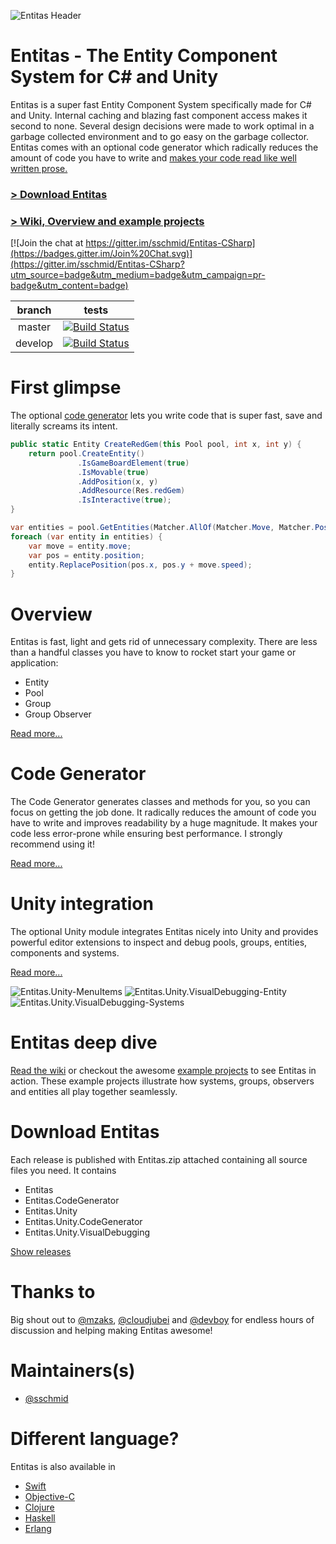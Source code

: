 ![Entitas Header](Readme/Images/Entitas-Header.png)

# Entitas - The Entity Component System for C# and Unity
Entitas is a super fast Entity Component System specifically made for C# and Unity. Internal caching and blazing fast component access makes it second to none. Several design decisions were made to work optimal in a garbage collected environment and to go easy on the garbage collector. Entitas comes with an optional code generator which radically reduces the amount of code you have to write and [makes your code read like well written prose.](https://cleancoders.com)

### [> Download Entitas](#download-entitas)
### [> Wiki, Overview and example projects](https://github.com/sschmid/Entitas-CSharp/wiki)

[![Join the chat at https://gitter.im/sschmid/Entitas-CSharp](https://badges.gitter.im/Join%20Chat.svg)](https://gitter.im/sschmid/Entitas-CSharp?utm_source=badge&utm_medium=badge&utm_campaign=pr-badge&utm_content=badge)

branch  | tests
:------:|------
master  | [![Build Status](https://travis-ci.org/sschmid/Entitas-CSharp.svg?branch=master)](https://travis-ci.org/sschmid/Entitas-CSharp)
develop | [![Build Status](https://travis-ci.org/sschmid/Entitas-CSharp.svg?branch=develop)](https://travis-ci.org/sschmid/Entitas-CSharp)

# First glimpse
The optional [code generator](https://github.com/sschmid/Entitas-CSharp/wiki/Code-Generator) lets you write code that is super fast, save and literally screams its intent.
```cs
public static Entity CreateRedGem(this Pool pool, int x, int y) {
	return pool.CreateEntity()
	           .IsGameBoardElement(true)
	           .IsMovable(true)
	           .AddPosition(x, y)
	           .AddResource(Res.redGem)
	           .IsInteractive(true);
}
```

```cs
var entities = pool.GetEntities(Matcher.AllOf(Matcher.Move, Matcher.Position));
foreach (var entity in entities) {
    var move = entity.move;
    var pos = entity.position;
    entity.ReplacePosition(pos.x, pos.y + move.speed);
}
```


# Overview
Entitas is fast, light and gets rid of unnecessary complexity. There are less than a handful classes you have to know to rocket start your game or application:

- Entity
- Pool
- Group
- Group Observer

[Read more...](https://github.com/sschmid/Entitas-CSharp/wiki/Overview)


# Code Generator
The Code Generator generates classes and methods for you, so you can focus on getting the job done. It radically reduces the amount of code you have to write and improves readability by a huge magnitude. It makes your code less error-prone while ensuring best performance. I strongly recommend using it!

[Read more...](https://github.com/sschmid/Entitas-CSharp/wiki/Code-Generator)


# Unity integration
The optional Unity module integrates Entitas nicely into Unity and provides powerful editor extensions to inspect and debug pools, groups, entities, components and systems.

[Read more...](https://github.com/sschmid/Entitas-CSharp/wiki/Unity)

![Entitas.Unity-MenuItems](Readme/Images/Entitas.Unity-MenuItems.png)
![Entitas.Unity.VisualDebugging-Entity](Readme/Images/Entitas.Unity.VisualDebugging-Entity.png)
![Entitas.Unity.VisualDebugging-Systems](Readme/Images/Entitas.Unity.VisualDebugging-DebugSystems.png)


# Entitas deep dive
[Read the wiki](https://github.com/sschmid/Entitas-CSharp/wiki) or checkout the awesome [example projects](https://github.com/sschmid/Entitas-CSharp/wiki/Examples) to see Entitas in action. These example projects illustrate how systems, groups, observers and entities all play together seamlessly.


# Download Entitas
Each release is published with Entitas.zip attached containing all source files you need. It contains
- Entitas
- Entitas.CodeGenerator
- Entitas.Unity
- Entitas.Unity.CodeGenerator
- Entitas.Unity.VisualDebugging

[Show releases](https://github.com/sschmid/Entitas-CSharp/releases)


# Thanks to
Big shout out to [@mzaks](https://github.com/mzaks), [@cloudjubei](https://github.com/cloudjubei) and [@devboy](https://github.com/devboy) for endless hours of discussion and helping making Entitas awesome!


# Maintainers(s)
- [@sschmid](https://github.com/sschmid)


# Different language?
Entitas is also available in
- [Swift](https://github.com/arne-schroppe/Entitas-Swift)
- [Objective-C](https://github.com/wooga/entitas)
- [Clojure](https://github.com/mhaemmerle/entitas-clj)
- [Haskell](https://github.com/mhaemmerle/entitas-haskell)
- [Erlang](https://github.com/mhaemmerle/entitas_erl)
